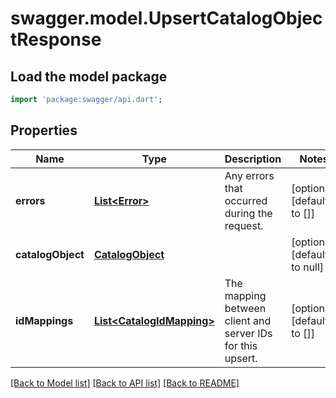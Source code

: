 # swagger.model.UpsertCatalogObjectResponse

## Load the model package
```dart
import 'package:swagger/api.dart';
```

## Properties
Name | Type | Description | Notes
------------ | ------------- | ------------- | -------------
**errors** | [**List&lt;Error&gt;**](Error.md) | Any errors that occurred during the request. | [optional] [default to []]
**catalogObject** | [**CatalogObject**](CatalogObject.md) |  | [optional] [default to null]
**idMappings** | [**List&lt;CatalogIdMapping&gt;**](CatalogIdMapping.md) | The mapping between client and server IDs for this upsert. | [optional] [default to []]

[[Back to Model list]](../README.md#documentation-for-models) [[Back to API list]](../README.md#documentation-for-api-endpoints) [[Back to README]](../README.md)

